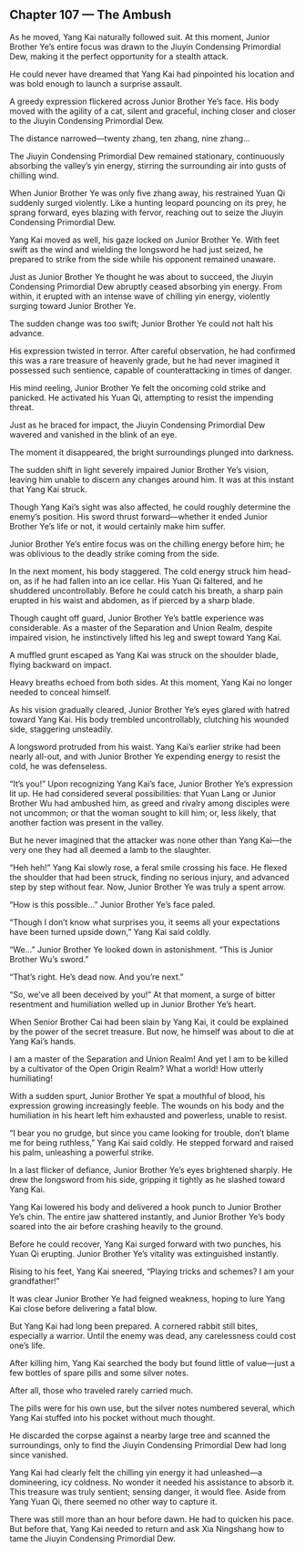 ## Chapter 107 — The Ambush

As he moved, Yang Kai naturally followed suit. At this moment, Junior Brother Ye’s entire focus was drawn to the Jiuyin Condensing Primordial Dew, making it the perfect opportunity for a stealth attack.

He could never have dreamed that Yang Kai had pinpointed his location and was bold enough to launch a surprise assault.

A greedy expression flickered across Junior Brother Ye’s face. His body moved with the agility of a cat, silent and graceful, inching closer and closer to the Jiuyin Condensing Primordial Dew.

The distance narrowed—twenty zhang, ten zhang, nine zhang...

The Jiuyin Condensing Primordial Dew remained stationary, continuously absorbing the valley’s yin energy, stirring the surrounding air into gusts of chilling wind.

When Junior Brother Ye was only five zhang away, his restrained Yuan Qi suddenly surged violently. Like a hunting leopard pouncing on its prey, he sprang forward, eyes blazing with fervor, reaching out to seize the Jiuyin Condensing Primordial Dew.

Yang Kai moved as well, his gaze locked on Junior Brother Ye. With feet swift as the wind and wielding the longsword he had just seized, he prepared to strike from the side while his opponent remained unaware.

Just as Junior Brother Ye thought he was about to succeed, the Jiuyin Condensing Primordial Dew abruptly ceased absorbing yin energy. From within, it erupted with an intense wave of chilling yin energy, violently surging toward Junior Brother Ye.

The sudden change was too swift; Junior Brother Ye could not halt his advance.

His expression twisted in terror. After careful observation, he had confirmed this was a rare treasure of heavenly grade, but he had never imagined it possessed such sentience, capable of counterattacking in times of danger.

His mind reeling, Junior Brother Ye felt the oncoming cold strike and panicked. He activated his Yuan Qi, attempting to resist the impending threat.

Just as he braced for impact, the Jiuyin Condensing Primordial Dew wavered and vanished in the blink of an eye.

The moment it disappeared, the bright surroundings plunged into darkness.

The sudden shift in light severely impaired Junior Brother Ye’s vision, leaving him unable to discern any changes around him. It was at this instant that Yang Kai struck.

Though Yang Kai’s sight was also affected, he could roughly determine the enemy’s position. His sword thrust forward—whether it ended Junior Brother Ye’s life or not, it would certainly make him suffer.

Junior Brother Ye’s entire focus was on the chilling energy before him; he was oblivious to the deadly strike coming from the side.

In the next moment, his body staggered. The cold energy struck him head-on, as if he had fallen into an ice cellar. His Yuan Qi faltered, and he shuddered uncontrollably. Before he could catch his breath, a sharp pain erupted in his waist and abdomen, as if pierced by a sharp blade.

Though caught off guard, Junior Brother Ye’s battle experience was considerable. As a master of the Separation and Union Realm, despite impaired vision, he instinctively lifted his leg and swept toward Yang Kai.

A muffled grunt escaped as Yang Kai was struck on the shoulder blade, flying backward on impact.

Heavy breaths echoed from both sides. At this moment, Yang Kai no longer needed to conceal himself.

As his vision gradually cleared, Junior Brother Ye’s eyes glared with hatred toward Yang Kai. His body trembled uncontrollably, clutching his wounded side, staggering unsteadily.

A longsword protruded from his waist. Yang Kai’s earlier strike had been nearly all-out, and with Junior Brother Ye expending energy to resist the cold, he was defenseless.

“It’s you!” Upon recognizing Yang Kai’s face, Junior Brother Ye’s expression lit up. He had considered several possibilities: that Yuan Lang or Junior Brother Wu had ambushed him, as greed and rivalry among disciples were not uncommon; or that the woman sought to kill him; or, less likely, that another faction was present in the valley.

But he never imagined that the attacker was none other than Yang Kai—the very one they had all deemed a lamb to the slaughter.

“Heh heh!” Yang Kai slowly rose, a feral smile crossing his face. He flexed the shoulder that had been struck, finding no serious injury, and advanced step by step without fear. Now, Junior Brother Ye was truly a spent arrow.

“How is this possible...” Junior Brother Ye’s face paled.

“Though I don’t know what surprises you, it seems all your expectations have been turned upside down,” Yang Kai said coldly.

“We...” Junior Brother Ye looked down in astonishment. “This is Junior Brother Wu’s sword.”

“That’s right. He’s dead now. And you’re next.”

“So, we’ve all been deceived by you!” At that moment, a surge of bitter resentment and humiliation welled up in Junior Brother Ye’s heart.

When Senior Brother Cai had been slain by Yang Kai, it could be explained by the power of the secret treasure. But now, he himself was about to die at Yang Kai’s hands.

I am a master of the Separation and Union Realm! And yet I am to be killed by a cultivator of the Open Origin Realm? What a world! How utterly humiliating!

With a sudden spurt, Junior Brother Ye spat a mouthful of blood, his expression growing increasingly feeble. The wounds on his body and the humiliation in his heart left him exhausted and powerless, unable to resist.

“I bear you no grudge, but since you came looking for trouble, don’t blame me for being ruthless,” Yang Kai said coldly. He stepped forward and raised his palm, unleashing a powerful strike.

In a last flicker of defiance, Junior Brother Ye’s eyes brightened sharply. He drew the longsword from his side, gripping it tightly as he slashed toward Yang Kai.

Yang Kai lowered his body and delivered a hook punch to Junior Brother Ye’s chin. The entire jaw shattered instantly, and Junior Brother Ye’s body soared into the air before crashing heavily to the ground.

Before he could recover, Yang Kai surged forward with two punches, his Yuan Qi erupting. Junior Brother Ye’s vitality was extinguished instantly.

Rising to his feet, Yang Kai sneered, “Playing tricks and schemes? I am your grandfather!”

It was clear Junior Brother Ye had feigned weakness, hoping to lure Yang Kai close before delivering a fatal blow.

But Yang Kai had long been prepared. A cornered rabbit still bites, especially a warrior. Until the enemy was dead, any carelessness could cost one’s life.

After killing him, Yang Kai searched the body but found little of value—just a few bottles of spare pills and some silver notes.

After all, those who traveled rarely carried much.

The pills were for his own use, but the silver notes numbered several, which Yang Kai stuffed into his pocket without much thought.

He discarded the corpse against a nearby large tree and scanned the surroundings, only to find the Jiuyin Condensing Primordial Dew had long since vanished.

Yang Kai had clearly felt the chilling yin energy it had unleashed—a domineering, icy coldness. No wonder it needed his assistance to absorb it. This treasure was truly sentient; sensing danger, it would flee. Aside from Yang Yuan Qi, there seemed no other way to capture it.

There was still more than an hour before dawn. He had to quicken his pace. But before that, Yang Kai needed to return and ask Xia Ningshang how to tame the Jiuyin Condensing Primordial Dew.